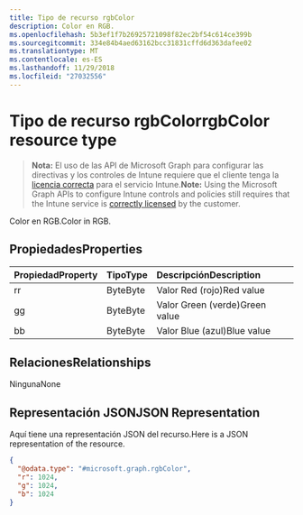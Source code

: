 ```yaml
---
title: Tipo de recurso rgbColor
description: Color en RGB.
ms.openlocfilehash: 5b3ef1f7b26925721098f82ec2bf54c614ce399b
ms.sourcegitcommit: 334e84b4aed63162bcc31831cffd6d363dafee02
ms.translationtype: MT
ms.contentlocale: es-ES
ms.lasthandoff: 11/29/2018
ms.locfileid: "27032556"
---
```

# <a name="rgbcolor-resource-type"></a><span data-ttu-id="051f7-103">Tipo de recurso rgbColor</span><span class="sxs-lookup"><span data-stu-id="051f7-103">rgbColor resource type</span></span>

> <span data-ttu-id="051f7-104">**Nota:** El uso de las API de Microsoft Graph para configurar las directivas y los controles de Intune requiere que el cliente tenga la [licencia correcta](https://go.microsoft.com/fwlink/?linkid=839381) para el servicio Intune.</span><span class="sxs-lookup"><span data-stu-id="051f7-104">**Note:** Using the Microsoft Graph APIs to configure Intune controls and policies still requires that the Intune service is [correctly licensed](https://go.microsoft.com/fwlink/?linkid=839381) by the customer.</span></span>

<span data-ttu-id="051f7-105">Color en RGB.</span><span class="sxs-lookup"><span data-stu-id="051f7-105">Color in RGB.</span></span>
## <a name="properties"></a><span data-ttu-id="051f7-106">Propiedades</span><span class="sxs-lookup"><span data-stu-id="051f7-106">Properties</span></span>
|<span data-ttu-id="051f7-107">Propiedad</span><span class="sxs-lookup"><span data-stu-id="051f7-107">Property</span></span>|<span data-ttu-id="051f7-108">Tipo</span><span class="sxs-lookup"><span data-stu-id="051f7-108">Type</span></span>|<span data-ttu-id="051f7-109">Descripción</span><span class="sxs-lookup"><span data-stu-id="051f7-109">Description</span></span>|
|:---|:---|:---|
|<span data-ttu-id="051f7-110">r</span><span class="sxs-lookup"><span data-stu-id="051f7-110">r</span></span>|<span data-ttu-id="051f7-111">Byte</span><span class="sxs-lookup"><span data-stu-id="051f7-111">Byte</span></span>|<span data-ttu-id="051f7-112">Valor Red (rojo)</span><span class="sxs-lookup"><span data-stu-id="051f7-112">Red value</span></span>|
|<span data-ttu-id="051f7-113">g</span><span class="sxs-lookup"><span data-stu-id="051f7-113">g</span></span>|<span data-ttu-id="051f7-114">Byte</span><span class="sxs-lookup"><span data-stu-id="051f7-114">Byte</span></span>|<span data-ttu-id="051f7-115">Valor Green (verde)</span><span class="sxs-lookup"><span data-stu-id="051f7-115">Green value</span></span>|
|<span data-ttu-id="051f7-116">b</span><span class="sxs-lookup"><span data-stu-id="051f7-116">b</span></span>|<span data-ttu-id="051f7-117">Byte</span><span class="sxs-lookup"><span data-stu-id="051f7-117">Byte</span></span>|<span data-ttu-id="051f7-118">Valor Blue (azul)</span><span class="sxs-lookup"><span data-stu-id="051f7-118">Blue value</span></span>|

## <a name="relationships"></a><span data-ttu-id="051f7-119">Relaciones</span><span class="sxs-lookup"><span data-stu-id="051f7-119">Relationships</span></span>
<span data-ttu-id="051f7-120">Ninguna</span><span class="sxs-lookup"><span data-stu-id="051f7-120">None</span></span>
## <a name="json-representation"></a><span data-ttu-id="051f7-121">Representación JSON</span><span class="sxs-lookup"><span data-stu-id="051f7-121">JSON Representation</span></span>
<span data-ttu-id="051f7-122">Aquí tiene una representación JSON del recurso.</span><span class="sxs-lookup"><span data-stu-id="051f7-122">Here is a JSON representation of the resource.</span></span>
<!-- {
  "blockType": "resource",
  "@odata.type": "microsoft.graph.rgbColor"
}
-->
``` json
{
  "@odata.type": "#microsoft.graph.rgbColor",
  "r": 1024,
  "g": 1024,
  "b": 1024
}
```



